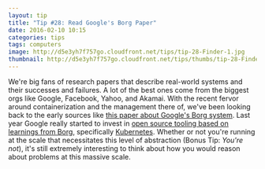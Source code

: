 ```yaml
---
layout: tip
title: "Tip #28: Read Google's Borg Paper"
date: 2016-02-10 10:15
categories: tips
tags: computers
image: http://d5e3yh7f757go.cloudfront.net/tips/tip-28-Finder-1.jpg
thumbnail: http://d5e3yh7f757go.cloudfront.net/tips/thumbs/tip-28-Finder-1.jpg
---
```

We're big fans of research papers that describe real-world systems and their successes and failures. A lot of the best ones come from the biggest orgs like Google, Facebook, Yahoo, and Akamai. With the recent fervor around containerization and the management there of, we've been looking back to the early sources like [this paper about Google's Borg system](http://research.google.com/pubs/pub43438.html). Last year Google really started to invest in [open source tooling based on learnings from Borg](http://blog.kubernetes.io/2015/04/borg-predecessor-to-kubernetes.html), specifically [Kubernetes](http://kubernetes.io/). Whether or not you're running at the scale that necessitates this level of abstraction (Bonus Tip: _You're not_), it's still extremely interesting to think about how you would reason about problems at this massive scale. 
